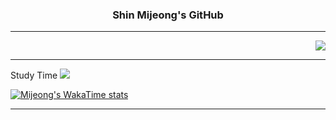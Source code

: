 <h3 align="center" color=F0FFBF>Shin Mijeong's GitHub</h3>

---

<div align="right">
<img src=https://github-readme-stats.vercel.app/api/top-langs/?username=Jeong8333&layout=compact&bg_color=F0FFBF></div>

---
<div align="left" >Study Time
<img src= [(https://github-readme-stats.vercel.app/api/wakatime?Jeong8333=ffflabs)](https://github.com/Jeong8333/github-readme-stats)></div>


<!--START_SECTION:waka-->
[![Mijeong's WakaTime stats](https://github-readme-stats.vercel.app/api/wakatime?username=Mijeong)](https://github.com/Jeong8333/github-readme-stats)

  <!--END_SECTION:waka-->

---

